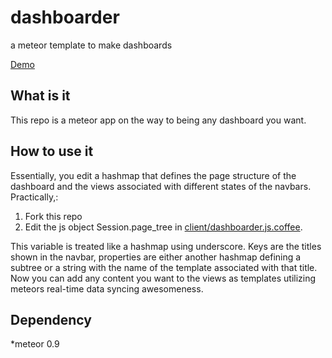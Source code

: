 dashboarder
=======

a meteor template to make dashboards

[Demo](http://dashboarder.meteor.com)

What is it
------

This repo is a meteor app on the way to being any dashboard you want.

How to use it
------

Essentially, you edit a hashmap that defines the page structure of the dashboard and the views associated with different states of the navbars. Practically,:

1. Fork this repo
2. Edit the js object Session.page_tree in [client/dashboarder.js.coffee](client/dashboarder.js.coffee).

This variable is treated like a hashmap using underscore. Keys are the titles shown in the navbar, properties are either another hashmap defining a subtree or a string with the name of the template associated with that title. Now you can add any content you want to the views as templates utilizing meteors real-time data syncing awesomeness.

Dependency
------
*meteor 0.9
